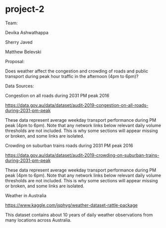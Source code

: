 # project-2

Team:

Devika Ashwathappa

Sherry Javed

Matthew Belevski

Proposal: 

Does weather affect the congestion and crowding of roads and public transport during peak hour traffic in the afternoon (4pm to 6pm)?

Data Sources:

Congestion on all roads during 2031 PM peak 2016

https://data.gov.au/data/dataset/audit-2019-congestion-on-all-roads-during-2031-pm-peak

These data represent average weekday transport performance during PM peak (4pm to 6pm). Note that any network links below relevant daily volume thresholds are not included. This is why some sections will appear missing or broken, and some links are isolated.

Crowding on suburban trains roads during 2031 PM peak 2016

https://data.gov.au/data/dataset/audit-2019-crowding-on-suburban-trains-during-2031-pm-peak

These data represent average weekday transport performance during PM peak (4pm to 6pm). Note that any network links below relevant daily volume thresholds are not included. This is why some sections will appear missing or broken, and some links are isolated.

Weather in Australia

https://www.kaggle.com/jsphyg/weather-dataset-rattle-package

This dataset contains about 10 years of daily weather observations from many locations across Australia.
